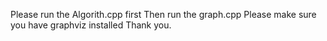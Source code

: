 Please run the Algorith.cpp first
Then run the graph.cpp
Please make sure you have graphviz installed
Thank you.
